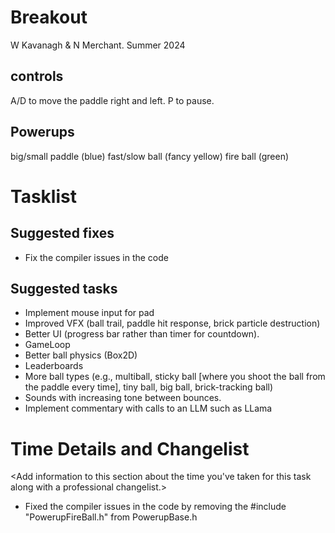 # Breakout

W Kavanagh & N Merchant. Summer 2024 

## controls

A/D to move the paddle right and left.
P to pause.

## Powerups

big/small paddle (blue)
fast/slow ball (fancy yellow)
fire ball (green)

# Tasklist

## Suggested fixes

* Fix the compiler issues in the code

## Suggested tasks

* Implement mouse input for pad
* Improved VFX (ball trail, paddle hit response, brick particle destruction)
* Better UI (progress bar rather than timer for countdown).
* GameLoop
* Better ball physics (Box2D)
* Leaderboards
* More ball types (e.g., multiball, sticky ball [where you shoot the ball from the paddle every time], tiny ball, big ball, brick-tracking ball)
* Sounds with increasing tone between bounces.
* Implement commentary with calls to an LLM such as LLama

# Time Details and Changelist
<Add information to this section about the time you've taken for this task along with a professional changelist.>

* Fixed the compiler issues in the code by removing the #include "PowerupFireBall.h" from PowerupBase.h
